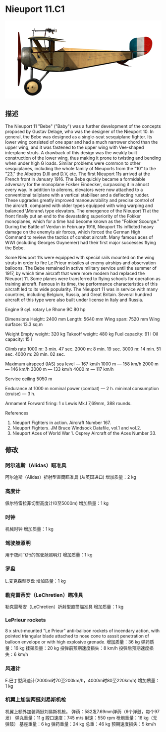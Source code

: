 ﻿# Nieuport 11.C1

![nieuport11](../images/nieuport11.png)

## 描述

The Nieuport 11 "Bebe" ("Baby") was a further development of the concepts proposed by Gustav Delage, who was the designer of the Nieuport 10. In general, the Bebe was designed as a single-seat sesquiplane fighter. Its lower wing consisted of one spar and had a much narrower chord than the upper wing, and it was fastened to the upper wing with Vee-shaped interplane struts. A drawback of this design was the weakly built construction of the lower wing, thus making it prone to twisting and bending when under high G loads. Similar problems were common to other sesquiplanes, including the whole family of Nieuports from the "10" to the "23," the Albatros D.III and D.V, etc.
The first Nieuport 11s arrived at the French front in January 1916. The Bebe quickly became a formidable adversary for the monoplane Fokker Eindecker, surpassing it in almost every way. In addition to ailerons, elevators were now attached to a conventional tailplane with a vertical stabiliser and a deflecting rudder. These upgrades greatly improved manoeuvrability and precise control of the aircraft, compared with older types equipped with wing warping and balanced \Morane\ type elevators. The emergence of the Nieuport 11 at the front finally put an end to the devastating superiority of the Fokker monoplanes, which for a time had become known as the "Fokker Scourge." During the Battle of Verdun in February 1916, Nieuport 11s inflicted heavy damage on the enemy\s air forces, which forced the German High Command to review the tactics of combat aircraft. Many famous aces of WWI (including Georges Guynemer) had their first major successes flying the Bebe.

Some Nieuport 11s were equipped with special rails mounted on the wing struts in order to fire Le Prieur missiles at enemy airships and observation balloons. The Bebe remained in active military service until the summer of 1917, by which time aircraft that were more modern had replaced the Nieuport 11. Some planes were transferred to flying schools for operation as training aircraft. Famous in its time, the performance characteristics of this aircraft led to its wide popularity. The Nieuport 11 was in service with many countries, including Belgium, Russia, and Great Britain. Several hundred aircraft of this type were also built under license in Italy and Russia.

Engine
9 cyl. rotary Le Rhone 9C 80 hp

Dimensions
Height: 2400 mm
Length: 5640 mm
Wing span: 7520 mm
Wing surface: 13.3 sq.m

Weight
Empty weight: 320 kg
Takeoff weight: 480 kg
Fuel capacity: 91 l
Oil capacity: 15 l

Climb rate
1000 m:  3 min. 47 sec.
2000 m:  8 min. 19 sec.
3000 m: 14 min. 51 sec.
4000 m: 28 min. 02 sec.

Maximum airspeed (IAS)
sea level — 167 km/h
1000 m — 158 km/h
2000 m — 146 km/h
3000 m — 133 km/h
4000 m — 117 km/h

Service ceiling 5050 m

Endurance at 1000 m
nominal power (combat) — 2 h.
minimal consumption (cruise) — 3 h.

Armament
Forward firing: 1 х Lewis Mk.I 7,69mm, 388 rounds.

References
1) Nieuport Fighters in action. Aircraft Number 167.
2) Nieuport Fighters. JM Bruce Windsock Datafile, vol.1 and vol.2.
3) Nieuport Aces of World War 1. Osprey Aircraft of the Aces Number 33.

## 修改


### 阿尔迪斯（Alidas）瞄准具

阿尔迪斯（Alidas）折射型直筒瞄准具 (从英国进口)
增加质量：2 kg


### 高度计

佩尔特雷拉菲切型高度计(0至5000m)
增加质量：1 kg


### 时钟

机械时钟
增加质量：1 kg


### 驾驶舱照明

用于夜间飞行的驾驶舱照明灯
增加质量：1 kg


### 罗盘

L.麦克森型罗盘
增加质量：1 kg


### 勒克雷蒂安（LeChretien）瞄准具

勒克雷蒂安（LeChretien）折射型直筒瞄准具
增加质量：1 kg


### LePrieur rockets

8 x strut-mounted "Le Prieur" anti-balloon rockets of incendary action, with pointed triangular blade attached to nose cone to asssit penetration of balloon envelope or with high explosive grenade.
增加质量：36 kg
弹药质量：16 kg
挂架质量：20 kg
投弹前预期速度损失：8 km/h
投弹后预期速度损失：6 km/h

### 风速计

E.巴丁型风速计(2000m时70至200km/h，4000m时80至220km/h)
增加质量：1 kg
﻿

### 机翼上加装两挺刘易斯机枪

机翼上额外加装两挺刘易斯机枪。
弹药：582发7.69mm弹药（6个弹鼓，每个97发）
弹丸重量：11 g
膛口速度：745 m/s
射速：550 rpm
枪炮重量：16 kg（无弹鼓）
基座重量：6 kg
弹药重量：24 kg
总重：46 kg
预期速度损失：5 km/h